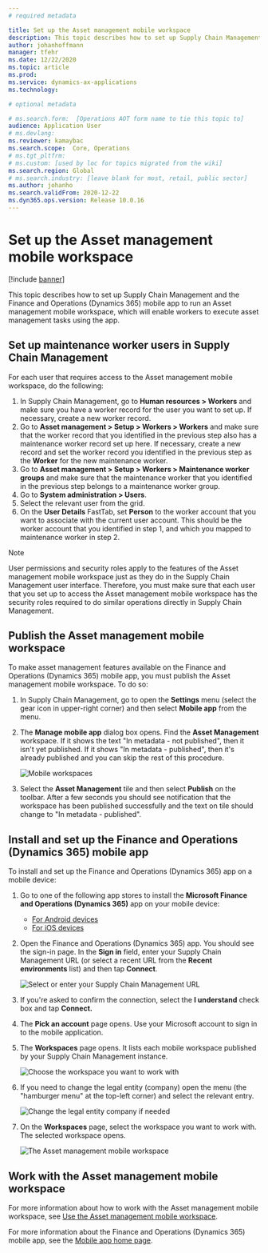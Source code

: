 ```yaml
---
# required metadata

title: Set up the Asset management mobile workspace
description: This topic describes how to set up Supply Chain Management and the Finance and Operations (Dynamics 365) mobile app to run an Asset management mobile workspace, which will enable workers to execute asset management tasks using the app.
author: johanhoffmann
manager: tfehr
ms.date: 12/22/2020
ms.topic: article
ms.prod: 
ms.service: dynamics-ax-applications
ms.technology: 

# optional metadata

# ms.search.form:  [Operations AOT form name to tie this topic to]
audience: Application User
# ms.devlang: 
ms.reviewer: kamaybac
ms.search.scope:  Core, Operations
# ms.tgt_pltfrm: 
# ms.custom: [used by loc for topics migrated from the wiki]
ms.search.region: Global
# ms.search.industry: [leave blank for most, retail, public sector]
ms.author: johanho
ms.search.validFrom: 2020-12-22
ms.dyn365.ops.version: Release 10.0.16
---
```


# Set up the Asset management mobile workspace

[!include [banner](../includes/banner.md)]

This topic describes how to set up Supply Chain Management and the Finance and Operations (Dynamics 365) mobile app to run an Asset management mobile workspace, which will enable workers to execute asset management tasks using the app.

## Set up maintenance worker users in Supply Chain Management

For each user that requires access to the Asset management mobile workspace, do the following:

1. In Supply Chain Management, go to **Human resources \> Workers** and make sure you have a worker record for the user you want to set up. If necessary, create a new worker record.
1. Go to **Asset management \> Setup \> Workers \> Workers** and make sure that the worker record that you identified in the previous step also has a maintenance worker record set up here. If necessary, create a new record and set the worker record you identified in the previous step as the **Worker** for the new maintenance worker.
1. Go to **Asset management \> Setup \> Workers \> Maintenance worker groups** and make sure that the maintenance worker that you identified in the previous step belongs to a maintenance worker group.
1. Go to **System administration \> Users**.
1. Select the relevant user from the grid.
1. On the **User Details** FastTab, set **Person** to the worker account that you want to associate with the current user account. This should be the worker account that you identified in step 1, and which you mapped to maintenance worker in step 2.

> [!NOTE]
> User permissions and security roles apply to the features of the Asset management mobile workspace just as they do in the Supply Chain Management user interface. Therefore, you must make sure that each user that you set up to access the Asset management mobile workspace has the security roles required to do similar operations directly in Supply Chain Management.

## Publish the Asset management mobile workspace

To make asset management features available on the Finance and Operations (Dynamics 365) mobile app, you must publish the Asset management mobile workspace. To do so:

1. In Supply Chain Management, go to open the **Settings** menu (select the gear icon in upper-right corner) and then select **Mobile app** from the menu.

1. The **Manage mobile app** dialog box opens. Find the **Asset Management** workspace. If it shows the text "In metadata - not published", then it isn't yet published. If it shows "In metadata - published", then it's already published and you can skip the rest of this procedure.

    ![Mobile workspaces](media/mobile-workspaces.png "Mobile workspaces")

1. Select the **Asset Management** tile and then select **Publish** on the toolbar. After a few seconds you should see notification that the workspace has been published successfully and the text on tile should change to "In metadata - published".

## Install and set up the Finance and Operations (Dynamics 365) mobile app

To install and set up the Finance and Operations (Dynamics 365) app on a mobile device:

1. Go to one of the following app stores to install the **Microsoft Finance and Operations (Dynamics 365)** app on your mobile device: 
    - [For Android devices](https://go.microsoft.com/fwlink/?linkid=850662)
    - [For iOS devices](https://go.microsoft.com/fwlink/?linkid=850663)

1. Open the Finance and Operations (Dynamics 365) app. You should see the sign-in page. In the **Sign in** field, enter your Supply Chain Management URL (or select a recent URL from the **Recent environments** list) and then tap **Connect**.

    ![Select or enter your Supply Chain Management URL](media/mobile-app-sign-in.png "Select or enter your Supply Chain Management URL")

1. If you're asked to confirm the connection, select the **I understand** check box and tap **Connect.**

1. The **Pick an account** page opens. Use your Microsoft account to sign in to the mobile application.

1. The **Workspaces** page opens. It lists each mobile workspace published by your Supply Chain Management instance.

    ![Choose the workspace you want to work with](media/mobile-app-workspaces.png "Choose the workspace you want to work with")

1. If you need to change the legal entity (company) open the menu (the "hamburger menu" at the top-left corner) and select the relevant entry.

    ![Change the legal entity company if needed](media/mobile-app-change-comp.png "Change the legal entity (company) if needed")

1. On the **Workspaces** page, select the workspace you want to work with. The selected workspace opens.

    ![The Asset management mobile workspace](media/mobile-app-asset-workspace.png "The Asset management mobile workspace ")

## Work with the Asset management mobile workspace

For more information about how to work with the Asset management mobile workspace, see [Use the Asset management mobile workspace](asset-management-mobile-workspace.md).

For more information about the Finance and Operations (Dynamics 365) mobile app, see the [Mobile app home page](../../fin-ops-core/dev-itpro/mobile-apps/Mobile-app-home-page.md).
